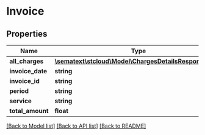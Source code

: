 # Invoice

## Properties
Name | Type | Description | Notes
------------ | ------------- | ------------- | -------------
**all_charges** | [**\sematext\stcloud\Model\ChargesDetailsResponseDto[]**](ChargesDetailsResponseDto.md) |  | [optional] 
**invoice_date** | **string** |  | [optional] 
**invoice_id** | **string** |  | [optional] 
**period** | **string** |  | [optional] 
**service** | **string** |  | [optional] 
**total_amount** | **float** |  | [optional] 

[[Back to Model list]](../../README.md#documentation-for-models) [[Back to API list]](../../README.md#documentation-for-api-endpoints) [[Back to README]](../../README.md)

